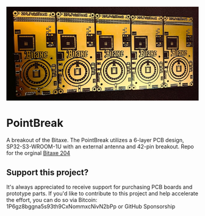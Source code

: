
![204.PointBreakTimesFour](https://github.com/BeeEvolved/PointBreak/blob/main/image/1%20(4)Small.jpg)

# PointBreak
A breakout of the Bitaxe. The PointBreak utilizes a 6-layer PCB design, SP32-S3-WROOM-1U with an external antenna and 42-pin breakout. 
Repo for the orginal [Bitaxe 204](https://github.com/skot/bitaxe/tree/ultra-204)


## Support this project?

It's always appreciated to receive support for purchasing PCB boards and prototype parts. If you'd like to contribute to this project and help accelerate the effort, you can do so via Bitcoin: 1P6gz8bggna5s93th9CxNommxcNivN2bPp or  GitHub Sponsorship
